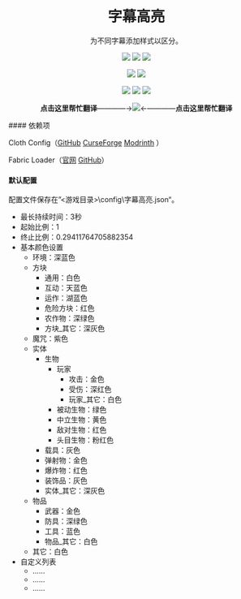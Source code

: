 <h1 align="center">
	字幕高亮
</h1> 

<p align="center">
	为不同字幕添加样式以区分。
</p>

<p align="center">
	<a href="https://github.com/Yeah-Zero/Subtitle-Highlight">
		<img src="https://img.shields.io/github/downloads/Yeah-Zero/Subtitle-Highlight/total?label=GitHub%E4%B8%8B%E8%BD%BD%E9%87%8F&style=flat-square" /></a>
    <a href="https://github.com/Yeah-Zero/Subtitle-Highlight/blob/%E4%B8%BB%E5%88%86%E6%94%AF/LICENSE">
		<img src="https://img.shields.io/github/license/Yeah-Zero/Subtitle-Highlight?label=%E8%AE%B8%E5%8F%AF%E8%AF%81&style=flat-square" /></a>
	<a href="">
		<img src="https://img.shields.io/github/languages/code-size/Yeah-Zero/Subtitle-Highlight?label=%E4%BB%A3%E7%A0%81%E5%A4%A7%E5%B0%8F&style=flat-square" /></a>
</p>
<p align="center">
	<a href="https://github.com/Yeah-Zero/Subtitle-Highlight/releases">
		<img src="https://img.shields.io/github/v/release/Yeah-Zero/Subtitle-Highlight?label=%E6%9C%80%E6%96%B0%E7%89%88%E6%9C%AC&style=flat-square" /></a>
    <a href="https://github.com/Yeah-Zero/Subtitle-Highlight/releases">
		<img src="https://img.shields.io/github/v/release/Yeah-Zero/Subtitle-Highlight?include_prereleases&label=%E6%9C%80%E6%96%B0%E9%A2%84%E5%8F%91%E5%B8%83%E7%89%88&style=flat-square" /></a>
</p>
<p align="center">
	<a href="https://github.com/Yeah-Zero/Subtitle-Highlight/network/members">
		<img src="https://img.shields.io/github/forks/Yeah-Zero/Subtitle-Highlight?label=%E5%88%86%E6%94%AF%E6%95%B0&style=flat-square" /></a>
    <a href="https://github.com/Yeah-Zero/Subtitle-Highlight/stargazers">
		<img src="https://img.shields.io/github/stars/Yeah-Zero/Subtitle-Highlight?label=%E6%98%9F%E6%A0%87%E6%95%B0&style=flat-square" /></a>
	<a href="https://github.com/Yeah-Zero/Subtitle-Highlight/watchers">
		<img src="https://img.shields.io/github/watchers/Yeah-Zero/Subtitle-Highlight?label=%E5%85%B3%E6%B3%A8%E6%95%B0&style=flat-square" /></a>
</p>
<p align="center">
    <b>点击这里帮忙翻译</b>————→<a href="https://zh.crowdin.com/project/Subtitle-Highlight"><img src="https://badges.crowdin.net/Subtitle-Highlight/localized.svg" /></a>←————<b>点击这里帮忙翻译</b>
</p>
#### 依赖项

Cloth
Config（[GitHub](https://github.com/shedaniel/cloth-config) [CurseForge](https://www.curseforge.com/minecraft/mc-mods/cloth-config) [Modrinth](https://modrinth.com/mod/cloth-config)
）

Fabric Loader（[官网](https://fabricmc.net/) [GitHub](https://github.com/FabricMC/fabric-loader)）

#### 默认配置

配置文件保存在”<游戏目录>\config\字幕高亮.json“。

- 最长持续时间：3秒
- 起始比例：1
- 终止比例：0.29411764705882354
- 基本颜色设置
    - 环境：深蓝色
    - 方块
        - 通用：白色
        - 互动：天蓝色
        - 运作：湖蓝色
        - 危险方块：红色
        - 农作物：深绿色
        - 方块\_其它：深灰色
    - 魔咒：紫色
    - 实体
        - 生物
            - 玩家
                - 攻击：金色
                - 受伤：深红色
                - 玩家\_其它：白色
            - 被动生物：绿色
            - 中立生物：黄色
            - 敌对生物：红色
            - 头目生物：粉红色
        - 载具：灰色
        - 弹射物：金色
        - 爆炸物：红色
        - 装饰品：灰色
        - 实体\_其它：深灰色
    - 物品
        - 武器：金色
        - 防具：深绿色
        - 工具：蓝色
        - 物品\_其它：白色
    - 其它：白色
- 自定义列表
    - ……
    - ……
    - ……


